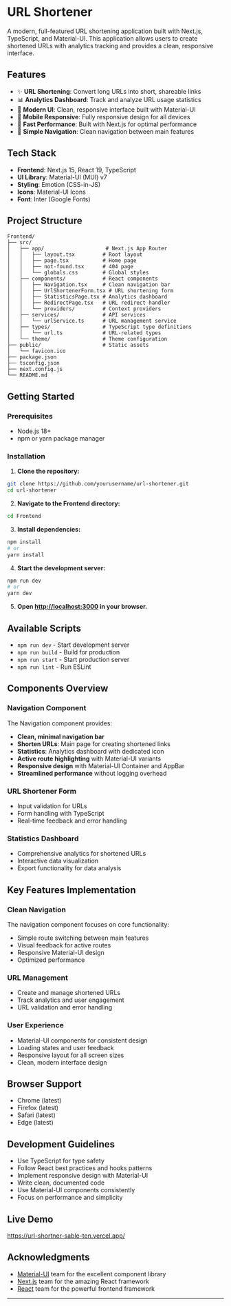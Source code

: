 # URL Shortener

A modern, full-featured URL shortening application built with Next.js, TypeScript, and Material-UI. This application allows users to create shortened URLs with analytics tracking and provides a clean, responsive interface.

## Features

- ✨ **URL Shortening**: Convert long URLs into short, shareable links
- 📊 **Analytics Dashboard**: Track and analyze URL usage statistics
- 🎨 **Modern UI**: Clean, responsive interface built with Material-UI
- 📱 **Mobile Responsive**: Fully responsive design for all devices
- 🚀 **Fast Performance**: Built with Next.js for optimal performance
- 🔗 **Simple Navigation**: Clean navigation between main features

## Tech Stack

- **Frontend**: Next.js 15, React 19, TypeScript
- **UI Library**: Material-UI (MUI) v7
- **Styling**: Emotion (CSS-in-JS)
- **Icons**: Material-UI Icons
- **Font**: Inter (Google Fonts)

## Project Structure

```
Frontend/
├── src/
│   ├── app/                    # Next.js App Router
│   │   ├── layout.tsx         # Root layout
│   │   ├── page.tsx           # Home page
│   │   ├── not-found.tsx      # 404 page
│   │   └── globals.css        # Global styles
│   ├── components/            # React components
│   │   ├── Navigation.tsx     # Clean navigation bar
│   │   ├── UrlShortenerForm.tsx # URL shortening form
│   │   ├── StatisticsPage.tsx # Analytics dashboard
│   │   ├── RedirectPage.tsx   # URL redirect handler
│   │   └── providers/         # Context providers
│   ├── services/              # API services
│   │   └── urlService.ts      # URL management service
│   ├── types/                 # TypeScript type definitions
│   │   └── url.ts             # URL-related types
│   └── theme/                 # Theme configuration
├── public/                    # Static assets
│   └── favicon.ico
├── package.json
├── tsconfig.json
├── next.config.js
└── README.md
```

## Getting Started

### Prerequisites

- Node.js 18+ 
- npm or yarn package manager

### Installation

1. **Clone the repository:**
```bash
git clone https://github.com/yourusername/url-shortener.git
cd url-shortener
```

2. **Navigate to the Frontend directory:**
```bash
cd Frontend
```

3. **Install dependencies:**
```bash
npm install
# or
yarn install
```

4. **Start the development server:**
```bash
npm run dev
# or
yarn dev
```

5. **Open [http://localhost:3000](http://localhost:3000) in your browser.**

## Available Scripts

- `npm run dev` - Start development server
- `npm run build` - Build for production
- `npm run start` - Start production server
- `npm run lint` - Run ESLint

## Components Overview

### Navigation Component
The Navigation component provides:
- **Clean, minimal navigation bar**
- **Shorten URLs**: Main page for creating shortened links
- **Statistics**: Analytics dashboard with dedicated icon
- **Active route highlighting** with Material-UI variants
- **Responsive design** with Material-UI Container and AppBar
- **Streamlined performance** without logging overhead

### URL Shortener Form
- Input validation for URLs
- Form handling with TypeScript
- Real-time feedback and error handling

### Statistics Dashboard
- Comprehensive analytics for shortened URLs
- Interactive data visualization
- Export functionality for data analysis

## Key Features Implementation

### Clean Navigation
The navigation component focuses on core functionality:
- Simple route switching between main features
- Visual feedback for active routes
- Responsive Material-UI design
- Optimized performance

### URL Management
- Create and manage shortened URLs
- Track analytics and user engagement
- URL validation and error handling

### User Experience
- Material-UI components for consistent design
- Loading states and user feedback
- Responsive layout for all screen sizes
- Clean, modern interface design

## Browser Support

- Chrome (latest)
- Firefox (latest)
- Safari (latest)
- Edge (latest)

## Development Guidelines

- Use TypeScript for type safety
- Follow React best practices and hooks patterns
- Implement responsive design with Material-UI
- Write clean, documented code
- Use Material-UI components consistently
- Focus on performance and simplicity

## Live Demo
https://url-shortner-sable-ten.vercel.app/

## Acknowledgments

- [Material-UI](https://mui.com/) team for the excellent component library
- [Next.js](https://nextjs.org/) team for the amazing React framework
- [React](https://reactjs.org/) team for the powerful frontend framework

---